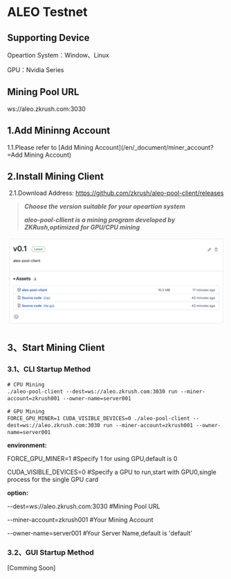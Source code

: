 # ALEO Testnet

## Supporting Device

Opeartion System：Window、Linux

GPU：Nvidia Series



## Mining Pool URL

ws://aleo.zkrush.com:3030



## 1.Add Mininng Account

1.1.Please refer to  [Add Mining Account](/en/_document/miner_account?=Add Mining Account)



## 2.Install Mining Client

 2.1.Download Address: https://github.com/zkrush/aleo-pool-client/releases

> ***Choose the version suitable for your opeartion system***
>
> ***aleo-pool-cllient is a mining program developed by ZKRush,optimized for GPU/CPU mining***

![alt github_release](../_media/github_release.png ':size=50%')



## 3、Start Mining Client

### 3.1、CLI Startup Method

```shell
# CPU Mining
./aleo-pool-client --dest=ws://aleo.zkrush.com:3030 run --miner-account=zkrush001 --owner-name=server001
```

```shell
# GPU Mining
FORCE_GPU_MINER=1 CUDA_VISIBLE_DEVICES=0 ./aleo-pool-client --dest=ws://aleo.zkrush.com:3030 run --miner-account=zkrush001 --owner-name=server001
```

**environment:**

FORCE_GPU_MINER=1 #Specify 1 for using GPU,default is 0

CUDA_VISIBLE_DEVICES=0 #Specify a GPU to run,start with GPU0,single process for the single GPU card

**option:**

--dest=ws://aleo.zkrush.com:3030 #Mining Pool URL

--miner-account=zkrush001 #Your Mining Account

--owner-name=server001 #Your Server Name,default is 'default'



### 3.2、GUI Startup Method

[Comming Soon]



